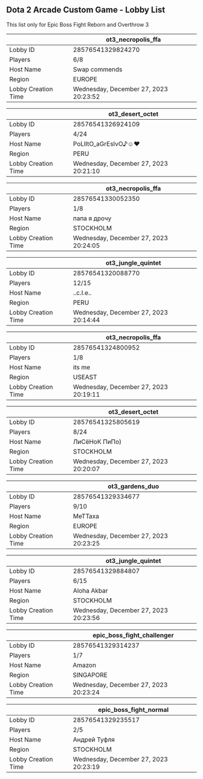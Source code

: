 ## Dota 2 Arcade Custom Game - Lobby List

This list only for Epic Boss Fight Reborn and Overthrow 3

|  | ot3_necropolis_ffa |
| ------ | ------ |
| Lobby ID | 28576541329824270 |
| Players | 6/8 |
| Host Name | Swap commends |
| Region | EUROPE |
| Lobby Creation Time | Wednesday, December 27, 2023 20:23:52 |


|  | ot3_desert_octet |
| ------ | ------ |
| Lobby ID | 28576541326924109 |
| Players | 4/24 |
| Host Name | PoLlItO_aGrEsIvO♪☺♥ |
| Region | PERU |
| Lobby Creation Time | Wednesday, December 27, 2023 20:21:10 |


|  | ot3_necropolis_ffa |
| ------ | ------ |
| Lobby ID | 28576541330052350 |
| Players | 1/8 |
| Host Name | папа я дрочу |
| Region | STOCKHOLM |
| Lobby Creation Time | Wednesday, December 27, 2023 20:24:05 |


|  | ot3_jungle_quintet |
| ------ | ------ |
| Lobby ID | 28576541320088770 |
| Players | 12/15 |
| Host Name | ..c.I.e.. |
| Region | PERU |
| Lobby Creation Time | Wednesday, December 27, 2023 20:14:44 |


|  | ot3_necropolis_ffa |
| ------ | ------ |
| Lobby ID | 28576541324800952 |
| Players | 1/8 |
| Host Name | its me |
| Region | USEAST |
| Lobby Creation Time | Wednesday, December 27, 2023 20:19:11 |


|  | ot3_desert_octet |
| ------ | ------ |
| Lobby ID | 28576541325805619 |
| Players | 8/24 |
| Host Name | ЛиСёНоК ПиПо) |
| Region | STOCKHOLM |
| Lobby Creation Time | Wednesday, December 27, 2023 20:20:07 |


|  | ot3_gardens_duo |
| ------ | ------ |
| Lobby ID | 28576541329334677 |
| Players | 9/10 |
| Host Name | MeTTaxa |
| Region | EUROPE |
| Lobby Creation Time | Wednesday, December 27, 2023 20:23:25 |


|  | ot3_jungle_quintet |
| ------ | ------ |
| Lobby ID | 28576541329884807 |
| Players | 6/15 |
| Host Name | Aloha Akbar |
| Region | STOCKHOLM |
| Lobby Creation Time | Wednesday, December 27, 2023 20:23:56 |


|  | epic_boss_fight_challenger |
| ------ | ------ |
| Lobby ID | 28576541329314237 |
| Players | 1/7 |
| Host Name | Amazon |
| Region | SINGAPORE |
| Lobby Creation Time | Wednesday, December 27, 2023 20:23:24 |


|  | epic_boss_fight_normal |
| ------ | ------ |
| Lobby ID | 28576541329235517 |
| Players | 2/5 |
| Host Name | Андрей Туфля |
| Region | STOCKHOLM |
| Lobby Creation Time | Wednesday, December 27, 2023 20:23:19 |


